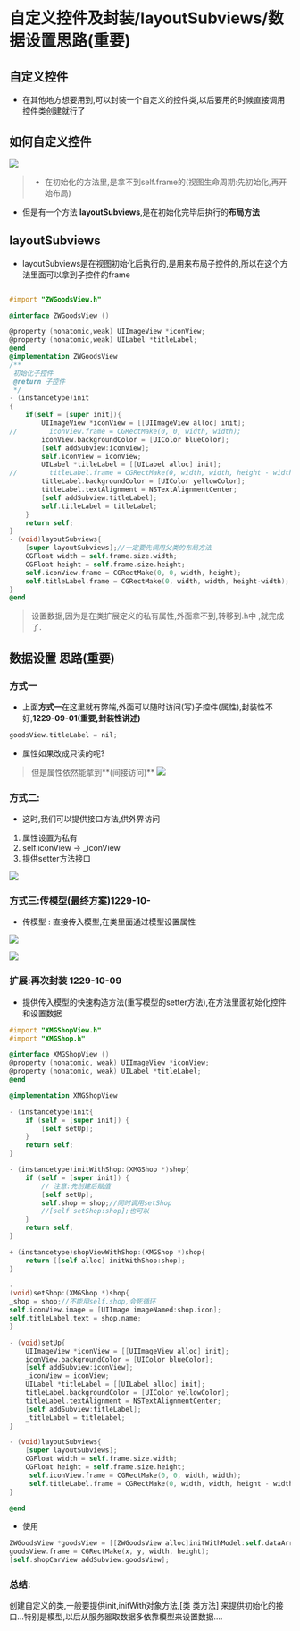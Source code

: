 # 自定义控件及封装/layoutSubviews/数据设置思路(重要)

## 自定义控件
* 在其他地方想要用到,可以封装一个自定义的控件类,以后要用的时候直接调用控件类创建就行了

## 如何自定义控件

![](/1229/images/WX20170722-165350.png)

> * 在初始化的方法里,是拿不到self.frame的(视图生命周期:先初始化,再开始布局)

* 但是有一个方法 **layoutSubviews**,是在初始化完毕后执行的**布局方法**

## layoutSubviews
* layoutSubviews是在视图初始化后执行的,是用来布局子控件的,所以在这个方法里面可以拿到子控件的frame

```objectivec

#import "ZWGoodsView.h"

@interface ZWGoodsView ()

@property (nonatomic,weak) UIImageView *iconView;
@property (nonatomic,weak) UILabel *titleLabel;
@end
@implementation ZWGoodsView
/**
 初始化子控件
 @return 子控件
 */
- (instancetype)init
{
    if(self = [super init]){
        UIImageView *iconView = [[UIImageView alloc] init];
//        iconView.frame = CGRectMake(0, 0, width, width);
        iconView.backgroundColor = [UIColor blueColor];
        [self addSubview:iconView];
        self.iconView = iconView;
        UILabel *titleLabel = [[UILabel alloc] init];
//        titleLabel.frame = CGRectMake(0, width, width, height - width);
        titleLabel.backgroundColor = [UIColor yellowColor];
        titleLabel.textAlignment = NSTextAlignmentCenter;
        [self addSubview:titleLabel];
        self.titleLabel = titleLabel;
    }
    return self;
}
- (void)layoutSubviews{
    [super layoutSubviews];//一定要先调用父类的布局方法
    CGFloat width = self.frame.size.width;
    CGFloat height = self.frame.size.height;
    self.iconView.frame = CGRectMake(0, 0, width, height);
    self.titleLabel.frame = CGRectMake(0, width, width, height-width);
}
@end

```
> 设置数据,因为是在类扩展定义的私有属性,外面拿不到,转移到.h中
,就完成了.

## 数据设置 思路(重要)
### 方式一
* 上面**方式一**在这里就有弊端,外面可以随时访问(写)子控件(属性),封装性不好,**1229-09-01(重要,封装性讲述)**

```objectivec
goodsView.titleLabel = nil;
```
* 属性如果改成只读的呢?
> 但是属性依然能拿到**(间接访问)**
![](/1229/images/WX20170722-174848.png)

### 方式二:
* 这时,我们可以提供接口方法,供外界访问
1. 属性设置为私有
2. self.iconView -> _iconView
3. 提供setter方法接口

![](/1229/images/WX20170722-175541.png)

### 方式三:传模型(最终方案)1229-10-
* 传模型 : 直接传入模型,在类里面通过模型设置属性

![](/1229/images/WX20170722-180902.png)

![](/1229/images/WX20170722-180752.png)

### 扩展:再次封装 1229-10-09
* 提供传入模型的快速构造方法(重写模型的setter方法),在方法里面初始化控件和设置数据

```objectivec
#import "XMGShopView.h"
#import "XMGShop.h"

@interface XMGShopView ()
@property (nonatomic, weak) UIImageView *iconView;
@property (nonatomic, weak) UILabel *titleLabel;
@end

@implementation XMGShopView

- (instancetype)init{
    if (self = [super init]) {
        [self setUp];
    }
    return self;
}

- (instancetype)initWithShop:(XMGShop *)shop{
    if (self = [super init]) {
        // 注意:先创建后赋值
        [self setUp];
        self.shop = shop;//同时调用setShop
        //[self setShop:shop];也可以
    }
    return self;
}

+ (instancetype)shopViewWithShop:(XMGShop *)shop{
    return [[self alloc] initWithShop:shop];
}

-
(void)setShop:(XMGShop *)shop{
_shop = shop;//不能用self.shop,会死循环
self.iconView.image = [UIImage imageNamed:shop.icon];
self.titleLabel.text = shop.name;
}

- (void)setUp{
    UIImageView *iconView = [[UIImageView alloc] init];
    iconView.backgroundColor = [UIColor blueColor];
    [self addSubview:iconView];
    _iconView = iconView;
    UILabel *titleLabel = [[UILabel alloc] init];
    titleLabel.backgroundColor = [UIColor yellowColor];
    titleLabel.textAlignment = NSTextAlignmentCenter;
    [self addSubview:titleLabel];
    _titleLabel = titleLabel;
}

- (void)layoutSubviews{
    [super layoutSubviews];
    CGFloat width = self.frame.size.width;
    CGFloat height = self.frame.size.height;
     self.iconView.frame = CGRectMake(0, 0, width, width);
     self.titleLabel.frame = CGRectMake(0, width, width, height - width);
}

@end
```

* 使用

```objectivec
ZWGoodsView *goodsView = [[ZWGoodsView alloc]initWithModel:self.dataArr[index]];
goodsView.frame = CGRectMake(x, y, width, height);
[self.shopCarView addSubview:goodsView];
```


### 总结:
创建自定义的类,一般要提供init,initWith对象方法,[类 类方法]
来提供初始化的接口...特别是模型,以后从服务器取数据多依靠模型来设置数据....











